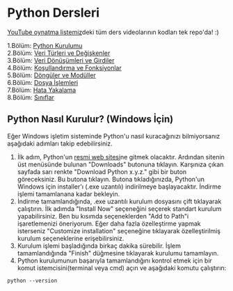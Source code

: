 # Python Dersleri
[YouTube oynatma listemiz](https://www.youtube.com/playlist?list=PLi2glt6IPZ0UxXtsUj2h4CWuE8b-xobbG)deki tüm ders videolarının kodları tek repo'da! :)

1.Bölüm: [Python Kurulumu](https://www.youtube.com/watch?v=EGTltANA2hM)  
2.Bölüm: [Veri Türleri ve Değişkenler](https://www.youtube.com/watch?v=net3QeQqO1g)  
3.Bölüm: [Veri Dönüşümleri ve Girdiler](https://www.youtube.com/watch?v=5CP1KR7YOcA)  
4.Bölüm: [Koşullandırma ve Fonksiyonlar](https://www.youtube.com/watch?v=gUZ7K6XO0Rk)  
5.Bölüm: [Döngüler ve Modüller](https://www.youtube.com/watch?v=q9mF3PWz2h8)  
6.Bölüm: [Dosya İşlemleri](https://www.youtube.com/watch?v=UY_Zfq4_oKU)  
7.Bölüm: [Hata Yakalama](https://www.youtube.com/watch?v=N-og_lE0eFg)  
8.Bölüm: [Sınıflar](https://www.youtube.com/watch?v=OogXojwoCdc)  

## Python Nasıl Kurulur? (Windows İçin)
Eğer Windows işletim sisteminde Python'u nasıl kuracağınızı bilmiyorsanız aşağıdaki adımları takip edebilirsiniz.
1. İlk adım, Python'un [resmi web sitesi](https://python.org)ne gitmek olacaktır. Ardından sitenin üst menüsünde bulunan "Downloads" butonuna tıklayın. Karşınıza çıkan sayfada sarı renkte "Download Python x.y.z." gibi bir buton göreceksiniz. Bu butona tıklayın. Butona tıkladığınızda, Python'un Windows için installer'ı (.exe uzantılı) indirilmeye başlayacaktır. İndirme işlemi tamamlanana kadar bekleyin.
2. İndirme tamamlandığında, .exe uzantılı kurulum dosyasını çift tıklayarak çalıştırın. İlk adımda "Install Now" seçeneğini seçerek standart kurulum yapabilirsiniz. Ben bu kısımda seçeneklerden "Add to Path"i işaretlemenizi öneriyorum. Eğer daha fazla özelleştirme yapmak isterseniz "Customize installation" seçeneğine tıklayarak özelleştirilmiş kurulum seçeneklerine erişebilirsiniz.
3. Kurulum işlemi başladığında birkaç dakika sürebilir. İşlem tamamlandığında "Finish" düğmesine tıklayarak kurulumu tamamlayın.
5. Python kurulumunun başarıyla tamamlandığını kontrol etmek için bir komut istemcisini(terminal veya cmd) açın ve aşağıdaki komutu çalıştırın:
```shell
python --version
```
